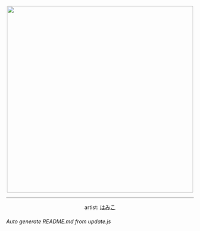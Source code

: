 
<p align="center">
  <img width="500" src="https://nekos.best/api/v2/neko/0310.png">
  <hr/>
  <center>
    artist: <a href="https://www.pixiv.net/en/artworks/86724627">はみこ</a>
  </center>
</p>


###### Auto generate README.md from update.js

